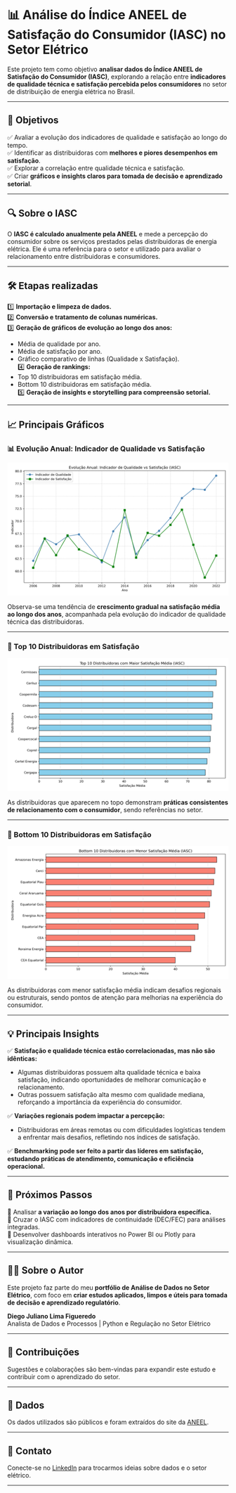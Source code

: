 # 📊 Análise do Índice ANEEL de Satisfação do Consumidor (IASC) no Setor Elétrico

Este projeto tem como objetivo **analisar dados do Índice ANEEL de Satisfação do Consumidor (IASC)**, explorando a relação entre **indicadores de qualidade técnica e satisfação percebida pelos consumidores** no setor de distribuição de energia elétrica no Brasil.

---

## 🎯 **Objetivos**

✅ Avaliar a evolução dos indicadores de qualidade e satisfação ao longo do tempo.  
✅ Identificar as distribuidoras com **melhores e piores desempenhos em satisfação**.  
✅ Explorar a correlação entre qualidade técnica e satisfação.  
✅ Criar **gráficos e insights claros para tomada de decisão e aprendizado setorial**.

---

## 🔍 **Sobre o IASC**

O **IASC é calculado anualmente pela ANEEL** e mede a percepção do consumidor sobre os serviços prestados pelas distribuidoras de energia elétrica. Ele é uma referência para o setor e utilizado para avaliar o relacionamento entre distribuidoras e consumidores.

---

## 🛠️ **Etapas realizadas**

1️⃣ **Importação e limpeza de dados.**  
2️⃣ **Conversão e tratamento de colunas numéricas.**  
3️⃣ **Geração de gráficos de evolução ao longo dos anos:**  
   - Média de qualidade por ano.  
   - Média de satisfação por ano.  
   - Gráfico comparativo de linhas (Qualidade x Satisfação).  
4️⃣ **Geração de rankings:**  
   - Top 10 distribuidoras em satisfação média.  
   - Bottom 10 distribuidoras em satisfação média.  
5️⃣ **Geração de insights e storytelling para compreensão setorial.**

---

## 📈 **Principais Gráficos**

### 📊 Evolução Anual: Indicador de Qualidade vs Satisfação

![Evolução](imagens/qualidade_vs_satisfacao_linha.png)

Observa-se uma tendência de **crescimento gradual na satisfação média ao longo dos anos**, acompanhada pela evolução do indicador de qualidade técnica das distribuidoras.

---

### 🥇 Top 10 Distribuidoras em Satisfação

![Top 10](imagens/top_10_distribuidoras_satisfacao.png)

As distribuidoras que aparecem no topo demonstram **práticas consistentes de relacionamento com o consumidor**, sendo referências no setor.

---

### 🥉 Bottom 10 Distribuidoras em Satisfação

![Bottom 10](imagens/bottom_10_distribuidoras_satisfacao.png)

As distribuidoras com menor satisfação média indicam desafios regionais ou estruturais, sendo pontos de atenção para melhorias na experiência do consumidor.

---

## 💡 **Principais Insights**

✅ **Satisfação e qualidade técnica estão correlacionadas, mas não são idênticas:**
   - Algumas distribuidoras possuem alta qualidade técnica e baixa satisfação, indicando oportunidades de melhorar comunicação e relacionamento.
   - Outras possuem satisfação alta mesmo com qualidade mediana, reforçando a importância da experiência do consumidor.

✅ **Variações regionais podem impactar a percepção:**
   - Distribuidoras em áreas remotas ou com dificuldades logísticas tendem a enfrentar mais desafios, refletindo nos índices de satisfação.

✅ **Benchmarking pode ser feito a partir das líderes em satisfação, estudando práticas de atendimento, comunicação e eficiência operacional.**

---

## 🚀 **Próximos Passos**

🔹 Analisar **a variação ao longo dos anos por distribuidora específica.**  
🔹 Cruzar o IASC com indicadores de continuidade (DEC/FEC) para análises integradas.  
🔹 Desenvolver dashboards interativos no Power BI ou Plotly para visualização dinâmica.

---

## 🧑‍💻 **Sobre o Autor**

Este projeto faz parte do meu **portfólio de Análise de Dados no Setor Elétrico**, com foco em **criar estudos aplicados, limpos e úteis para tomada de decisão e aprendizado regulatório**.

**Diego Juliano Lima Figueredo**  
Analista de Dados e Processos | Python e Regulação no Setor Elétrico

---

## 🤝 **Contribuições**

Sugestões e colaborações são bem-vindas para expandir este estudo e contribuir com o aprendizado do setor.

---

## 📂 **Dados**

Os dados utilizados são públicos e foram extraídos do site da [ANEEL](https://www.gov.br/aneel/pt-br).

---

## 📧 **Contato**

Conecte-se no [LinkedIn](https://www.linkedin.com/in/diego-juliano-lima-figueredo-7112816a/) para trocarmos ideias sobre dados e o setor elétrico.

---

